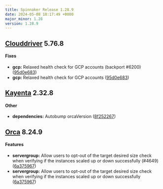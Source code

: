 ```yaml
---
title: Spinnaker Release 1.28.9
date: 2024-05-08 18:17:49 +0000
major_minor: 1.28
version: 1.28.9
---
```


## [Clouddriver](#clouddriver) 5.76.8

#### Fixes

* **gcp:**   Relaxed health check for GCP accounts (backport #6200) ([95d0e683](https://github.com/spinnaker/clouddriver/commit/95d0e683a8f608c3df816209d806c9bafdc969c8))
* **gcp:**   Relaxed health check for GCP accounts ([95d0e683](https://github.com/spinnaker/clouddriver/commit/95d0e683a8f608c3df816209d806c9bafdc969c8))

## [Kayenta](#kayenta) 2.32.8

#### Other

* **dependencies:**   Autobump orcaVersion ([8f252267](https://github.com/spinnaker/kayenta/commit/8f2522675f9d87be7fb50a7795398edace114cb8))

## [Orca](#orca) 8.24.9

#### Features

* **servergroup:**   Allow users to opt-out of the target desired size check when verifying if the instances scaled up or down successfully (#4649) ([6a375967](https://github.com/spinnaker/orca/commit/6a37596751d29e43d6264ed54806ceef9ad5b9dc))
* **servergroup:**   Allow users to opt-out of the target desired size check when verifying if the instances scaled up or down successfully ([6a375967](https://github.com/spinnaker/orca/commit/6a37596751d29e43d6264ed54806ceef9ad5b9dc))
